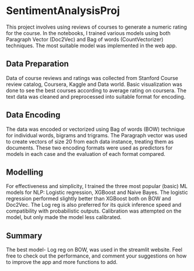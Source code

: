 # SentimentAnalysisProj
This project involves using reviews of courses to generate a numeric rating for the course. In the notebooks, I trained various models using both Paragraph Vector (Doc2Vec) and Bag of words (CountVectorizer) techniques. The most suitable model was implemented in the web app.

## Data Preparation
Data of course reviews and ratings was collected from Stanford Course review catalog, Coursera, Kaggle and Data world. Basic visualization was done to see the best courses according to average rating on coursera. The text data was cleaned and preprocessed into suitable format for encoding.

## Data Encoding
The data was encoded or vectorized using Bag of words (BOW) technique for individual words, bigrams and trigrams. The Paragraph vector was used to create vectors of size 20 from each data instance, treating them as documents. These two encoding formats were used as predictors for models in each case and the evaluation of each format compared.

## Modelling
For effectiveness and simplicity, I trained the three most popular (basic) ML models for NLP: Logistic regression, XGBoost and Naive Bayes. The logistic regression performed slightly better than XGBoost both on BOW and Doc2Vec. The Log reg is also preferred for its quick inference speed and compatibility with probabilistic outputs. 
Calibration was attempted on the model, but only made the model less calibrated.

## Summary
The best model- Log reg on BOW, was used in the streamlit website. Feel free to check out the performance, and comment your suggestions on how to improve the app and more functions to add.
